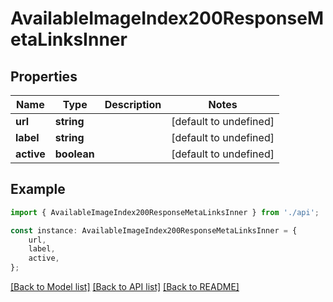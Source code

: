 # AvailableImageIndex200ResponseMetaLinksInner


## Properties

Name | Type | Description | Notes
------------ | ------------- | ------------- | -------------
**url** | **string** |  | [default to undefined]
**label** | **string** |  | [default to undefined]
**active** | **boolean** |  | [default to undefined]

## Example

```typescript
import { AvailableImageIndex200ResponseMetaLinksInner } from './api';

const instance: AvailableImageIndex200ResponseMetaLinksInner = {
    url,
    label,
    active,
};
```

[[Back to Model list]](../README.md#documentation-for-models) [[Back to API list]](../README.md#documentation-for-api-endpoints) [[Back to README]](../README.md)
